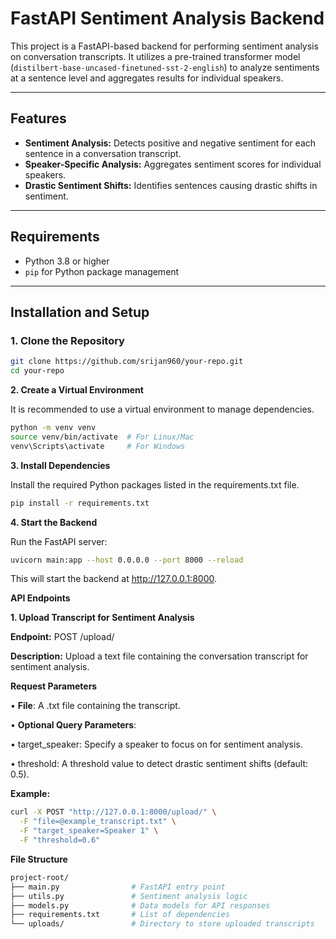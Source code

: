 # FastAPI Sentiment Analysis Backend

This project is a FastAPI-based backend for performing sentiment analysis on conversation transcripts. It utilizes a pre-trained transformer model (`distilbert-base-uncased-finetuned-sst-2-english`) to analyze sentiments at a sentence level and aggregates results for individual speakers.

---

## Features

- **Sentiment Analysis:** Detects positive and negative sentiment for each sentence in a conversation transcript.
- **Speaker-Specific Analysis:** Aggregates sentiment scores for individual speakers.
- **Drastic Sentiment Shifts:** Identifies sentences causing drastic shifts in sentiment.

---

## Requirements

- Python 3.8 or higher
- `pip` for Python package management

---

## Installation and Setup

### 1. Clone the Repository

```bash
git clone https://github.com/srijan960/your-repo.git
cd your-repo
```

**2. Create a Virtual Environment**

It is recommended to use a virtual environment to manage dependencies.

```bash
python -m venv venv
source venv/bin/activate  # For Linux/Mac
venv\Scripts\activate     # For Windows
```

**3. Install Dependencies**

Install the required Python packages listed in the requirements.txt file.

```bash
pip install -r requirements.txt
```

**4. Start the Backend**

Run the FastAPI server:

```bash
uvicorn main:app --host 0.0.0.0 --port 8000 --reload
```

This will start the backend at http://127.0.0.1:8000.

**API Endpoints**

**1. Upload Transcript for Sentiment Analysis**

**Endpoint:** POST /upload/

**Description:** Upload a text file containing the conversation transcript for sentiment analysis.

**Request Parameters**

• **File**: A .txt file containing the transcript.

• **Optional Query Parameters**:

• target_speaker: Specify a speaker to focus on for sentiment analysis.

• threshold: A threshold value to detect drastic sentiment shifts (default: 0.5).

**Example:**

```bash
curl -X POST "http://127.0.0.1:8000/upload/" \
  -F "file=@example_transcript.txt" \
  -F "target_speaker=Speaker 1" \
  -F "threshold=0.6"
```

**File Structure**

```bash
project-root/
├── main.py                # FastAPI entry point
├── utils.py               # Sentiment analysis logic
├── models.py              # Data models for API responses
├── requirements.txt       # List of dependencies
└── uploads/               # Directory to store uploaded transcripts
```
